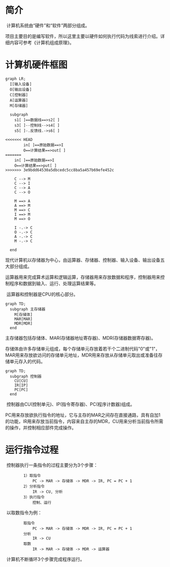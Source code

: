 # 简介

​	计算机系统由“硬件”和“软件”两部分组成。

​	项目主要目的是编写软件，所以这里主要以硬件如何执行代码为线索进行介绍。详细内容可参考《计算机组成原理》。



# 计算机硬件框图

```mermaid
graph LR;
  I[输入设备] 
  O[输出设备]
  C[控制器]
  A[运算器]
  M[存储器]
  
  subgraph 
    s1[ ]==数据线==>s2[ ]
    s3[ ]--控制线-->s4[ ]
    s5[ ]-.反馈线.->s6[ ]
	
<<<<<<< HEAD
		in[ ]==原始数据==>I
		O==计算结果==>out[ ]
=======
    in[ ]==原始数据==>I
    O==计算结果==>put[ ]
>>>>>>> 3e9bdd64530a5dbcedc5cc8ba5a457b69efe452c
		
    C --> M
    C --> I
    C --> A
    C --> O
      
    M ==> A
    A ==> M
    M ==> C
    I ==> M
    M ==> O
    
    I -.-> C
    O -.-> C
    A -.-> C
    M -.-> C
    
  end
```

​	现代计算机以存储器为中心，由运算器、存储器、控制器、输入设备、输出设备五大部分组成。

​	运算器用来完成算术运算和逻辑运算，存储器用来存放数据和程序，控制器用来控制程序和数据到输入、运行、处理运算结果等。

​	运算器和控制器是CPU的核心部分。

```mermaid
graph TD;
  subgraph 主存储器
    M[存储体] 
    MAR[MAR]
    MDR[MDR]
  end
```

​	主存储器包括存储体、MAR(存储器地址寄存器)、MDR(存储器数据寄存器)。

​	存储体由许多存储单元组成，每个存储单元存放着若干个二进制代码"0"或"1"，MAR用来存放欲访问的存储单元地址，MDR用来存放从存储单元取出或准备往存储单元存入的代码。

```mermaid
graph TD;
  subgraph 控制器
    CU[CU] 
    IR[IP]
    PC[PC]
  end
```

​	控制器由CU(控制单元)、IP(指令寄存器)、PC(程序计数器)组成。

​	PC用来存放欲执行指令的地址，它与主存的MAR之间存在直接通路，具有自加1的功能，IR用来存放当前指令，内容来自主存的MDR，CU用来分析当前指令所需的操作，并控制相应部件完成操作。



# 运行指令过程

​	控制器执行一条指令的过程主要分为3个步骤：	
```
		1）取指令
			PC -> MAR -> 存储体 -> MDR -> IR, PC = PC + 1
		2）分析指令
			IR -> CU, 分析
		3）执行指令
			控制、运行
```
​	以取数指令为例：

```
		取指令
			PC -> MAR -> 存储体 -> MDR -> IR, PC = PC + 1
		分析
			IR -> CU
		取数
			IR -> MAR -> 存储体 -> MDR -> 运算器
```

​	计算机不断循环3个步骤完成程序运行。
